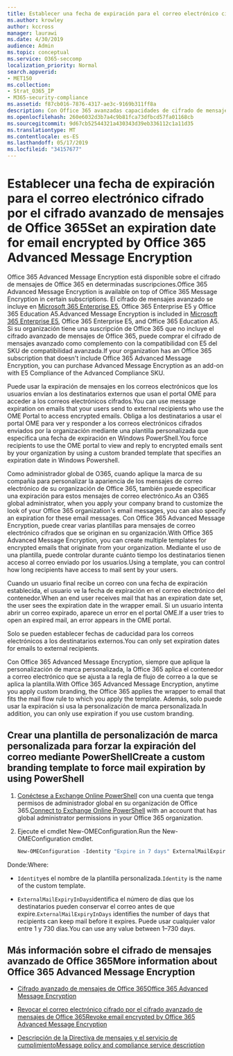 ```yaml
---
title: Establecer una fecha de expiración para el correo electrónico cifrado por el cifrado avanzado de mensajes de Office 365
ms.author: krowley
author: kccross
manager: laurawi
ms.date: 4/30/2019
audience: Admin
ms.topic: conceptual
ms.service: O365-seccomp
localization_priority: Normal
search.appverid:
- MET150
ms.collection:
- Strat_O365_IP
- M365-security-compliance
ms.assetid: f87cb016-7876-4317-ae3c-9169b311ff8a
description: Con Office 365 avanzadas capacidades de cifrado de mensajes sobre el cifrado de mensajes de Office 365 (OME), puede ampliar su seguridad de correo electrónico estableciendo una fecha de expiración en los correos electrónicos a través de una plantilla personalizada de personalización de marca.
ms.openlocfilehash: 260e6032d3b7a4c9b81fca73dfbcd57fa01168cb
ms.sourcegitcommit: 9d67cb52544321a430343d39eb336112c1a11d35
ms.translationtype: MT
ms.contentlocale: es-ES
ms.lasthandoff: 05/17/2019
ms.locfileid: "34157677"
---
```

# <a name="set-an-expiration-date-for-email-encrypted-by-office-365-advanced-message-encryption"></a><span data-ttu-id="6883b-103">Establecer una fecha de expiración para el correo electrónico cifrado por el cifrado avanzado de mensajes de Office 365</span><span class="sxs-lookup"><span data-stu-id="6883b-103">Set an expiration date for email encrypted by Office 365 Advanced Message Encryption</span></span>

<span data-ttu-id="6883b-104">Office 365 Advanced Message Encryption está disponible sobre el cifrado de mensajes de Office 365 en determinadas suscripciones.</span><span class="sxs-lookup"><span data-stu-id="6883b-104">Office 365 Advanced Message Encryption is available on top of Office 365 Message Encryption in certain subscriptions.</span></span> <span data-ttu-id="6883b-105">El cifrado de mensajes avanzado se incluye en [Microsoft 365 Enterprise E5](https://www.microsoft.com/microsoft-365/enterprise/home), Office 365 Enterprise E5 y Office 365 Education A5.</span><span class="sxs-lookup"><span data-stu-id="6883b-105">Advanced Message Encryption is included in [Microsoft 365 Enterprise E5](https://www.microsoft.com/microsoft-365/enterprise/home), Office 365 Enterprise E5, and Office 365 Education A5.</span></span> <span data-ttu-id="6883b-106">Si su organización tiene una suscripción de Office 365 que no incluye el cifrado avanzado de mensajes de Office 365, puede comprar el cifrado de mensajes avanzado como complemento con la compatibilidad con E5 del SKU de compatibilidad avanzada.</span><span class="sxs-lookup"><span data-stu-id="6883b-106">If your organization has an Office 365 subscription that doesn't include Office 365 Advanced Message Encryption, you can purchase Advanced Message Encryption as an add-on with E5 Compliance of the Advanced Compliance SKU.</span></span>

<span data-ttu-id="6883b-107">Puede usar la expiración de mensajes en los correos electrónicos que los usuarios envían a los destinatarios externos que usan el portal OME para acceder a los correos electrónicos cifrados.</span><span class="sxs-lookup"><span data-stu-id="6883b-107">You can use message expiration on emails that your users send to external recipients who use the OME Portal to access encrypted emails.</span></span> <span data-ttu-id="6883b-108">Obliga a los destinatarios a usar el portal OME para ver y responder a los correos electrónicos cifrados enviados por la organización mediante una plantilla personalizada que especifica una fecha de expiración en Windows PowerShell.</span><span class="sxs-lookup"><span data-stu-id="6883b-108">You force recipients to use the OME portal to view and reply to encrypted emails sent by your organization by using a custom branded template that specifies an expiration date in Windows Powershell.</span></span>

<span data-ttu-id="6883b-109">Como administrador global de O365, cuando aplique la marca de su compañía para personalizar la apariencia de los mensajes de correo electrónico de su organización de Office 365, también puede especificar una expiración para estos mensajes de correo electrónico.</span><span class="sxs-lookup"><span data-stu-id="6883b-109">As an O365 global administrator, when you apply your company brand to customize the look of your Office 365 organization's email messages, you can also specify an expiration for these email messages.</span></span> <span data-ttu-id="6883b-110">Con Office 365 Advanced Message Encryption, puede crear varias plantillas para mensajes de correo electrónico cifrados que se originan en su organización.</span><span class="sxs-lookup"><span data-stu-id="6883b-110">With Office 365 Advanced Message Encryption, you can create multiple templates for encrypted emails that originate from your organization.</span></span> <span data-ttu-id="6883b-111">Mediante el uso de una plantilla, puede controlar durante cuánto tiempo los destinatarios tienen acceso al correo enviado por los usuarios.</span><span class="sxs-lookup"><span data-stu-id="6883b-111">Using a template, you can control how long recipients have access to mail sent by your users.</span></span>

<span data-ttu-id="6883b-112">Cuando un usuario final recibe un correo con una fecha de expiración establecida, el usuario ve la fecha de expiración en el correo electrónico del contenedor.</span><span class="sxs-lookup"><span data-stu-id="6883b-112">When an end user receives mail that has an expiration date set, the user sees the expiration date in the wrapper email.</span></span> <span data-ttu-id="6883b-113">Si un usuario intenta abrir un correo expirado, aparece un error en el portal OME.</span><span class="sxs-lookup"><span data-stu-id="6883b-113">If a user tries to open an expired mail, an error appears in the OME portal.</span></span>

<span data-ttu-id="6883b-114">Solo se pueden establecer fechas de caducidad para los correos electrónicos a los destinatarios externos.</span><span class="sxs-lookup"><span data-stu-id="6883b-114">You can only set expiration dates for emails to external recipients.</span></span>

<span data-ttu-id="6883b-115">Con Office 365 Advanced Message Encryption, siempre que aplique la personalización de marca personalizada, la Office 365 aplica el contenedor a correo electrónico que se ajusta a la regla de flujo de correo a la que se aplica la plantilla.</span><span class="sxs-lookup"><span data-stu-id="6883b-115">With Office 365 Advanced Message Encryption, anytime you apply custom branding, the Office 365 applies the wrapper to email that fits the mail flow rule to which you apply the template.</span></span> <span data-ttu-id="6883b-116">Además, solo puede usar la expiración si usa la personalización de marca personalizada.</span><span class="sxs-lookup"><span data-stu-id="6883b-116">In addition, you can only use expiration if you use custom branding.</span></span>

## <a name="create-a-custom-branding-template-to-force-mail-expiration-by-using-powershell"></a><span data-ttu-id="6883b-117">Crear una plantilla de personalización de marca personalizada para forzar la expiración del correo mediante PowerShell</span><span class="sxs-lookup"><span data-stu-id="6883b-117">Create a custom branding template to force mail expiration by using PowerShell</span></span>

1. <span data-ttu-id="6883b-118">[Conéctese a Exchange Online PowerShell](https://docs.microsoft.com/en-us/powershell/exchange/exchange-online/connect-to-exchange-online-powershell/connect-to-exchange-online-powershell) con una cuenta que tenga permisos de administrador global en su organización de Office 365.</span><span class="sxs-lookup"><span data-stu-id="6883b-118">[Connect to Exchange Online PowerShell](https://docs.microsoft.com/en-us/powershell/exchange/exchange-online/connect-to-exchange-online-powershell/connect-to-exchange-online-powershell) with an account that has global administrator permissions in your Office 365 organization.</span></span>

2. <span data-ttu-id="6883b-119">Ejecute el cmdlet New-OMEConfiguration.</span><span class="sxs-lookup"><span data-stu-id="6883b-119">Run the New-OMEConfiguration cmdlet.</span></span>

     ```powershell
     New-OMEConfiguration -Identity "Expire in 7 days" ExternalMailExpiryInDays 7
     ```

<span data-ttu-id="6883b-120">Donde:</span><span class="sxs-lookup"><span data-stu-id="6883b-120">Where:</span></span>

- <span data-ttu-id="6883b-121">`Identity`es el nombre de la plantilla personalizada.</span><span class="sxs-lookup"><span data-stu-id="6883b-121">`Identity` is the name of the custom template.</span></span>

- <span data-ttu-id="6883b-122">`ExternalMailExpiryInDays`identifica el número de días que los destinatarios pueden conservar el correo antes de que expire.</span><span class="sxs-lookup"><span data-stu-id="6883b-122">`ExternalMailExpiryInDays` identifies the number of days that recipients can keep mail before it expires.</span></span> <span data-ttu-id="6883b-123">Puede usar cualquier valor entre 1 y 730 días.</span><span class="sxs-lookup"><span data-stu-id="6883b-123">You can use any value between 1–730 days.</span></span>

## <a name="more-information-about-office-365-advanced-message-encryption"></a><span data-ttu-id="6883b-124">Más información sobre el cifrado de mensajes avanzado de Office 365</span><span class="sxs-lookup"><span data-stu-id="6883b-124">More information about Office 365 Advanced Message Encryption</span></span>

- [<span data-ttu-id="6883b-125">Cifrado avanzado de mensajes de Office 365</span><span class="sxs-lookup"><span data-stu-id="6883b-125">Office 365 Advanced Message Encryption</span></span>](ome-advanced-message-encryption.md)

- [<span data-ttu-id="6883b-126">Revocar el correo electrónico cifrado por el cifrado avanzado de mensajes de Office 365</span><span class="sxs-lookup"><span data-stu-id="6883b-126">Revoke email encrypted by Office 365 Advanced Message Encryption</span></span>](revoke-ome-encrypted-mail.md)

- [<span data-ttu-id="6883b-127">Descripción de la Directiva de mensajes y el servicio de cumplimiento</span><span class="sxs-lookup"><span data-stu-id="6883b-127">Message policy and compliance service description</span></span>](https://docs.microsoft.com/en-us/office365/servicedescriptions/exchange-online-service-description/message-policy-and-compliance)